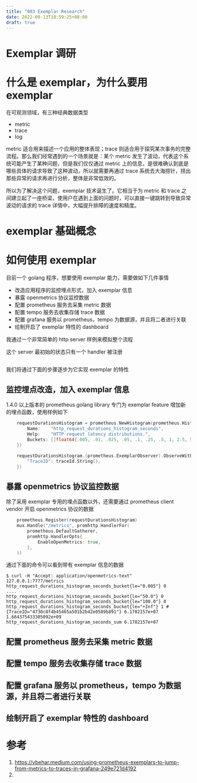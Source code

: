 ```yaml
---
title: "003 Exemplar Research"
date: 2022-09-13T18:59:25+08:00
draft: true
---
```


# Exemplar 调研

# 什么是 exemplar，为什么要用 exemplar

在可观测领域，有三种经典数据类型

- metric
- trace
- log

metric 适合用来描述一个应用的整体表现；trace 则适合用于探究某次事务的完整流程。那么我们经常遇到的一个场景就是：某个 metric 发生了波动，代表这个系统可能产生了某种问题，但是我们仅仅通过 metric 上的信息，是很难确认到底是哪些具体的请求导致了这种波动，所以就需要再通过 trace 系统去大海捞针，捞出那些异常的请求再进行分析，整体是非常低效的。

所以为了解决这个问题，exemplar 技术诞生了。它相当于为 metric 和 trace 之间建立起了一座桥梁，使用户在遇到上面的问题时，可以直接一键跳转到导致异常波动的请求的 trace 详情中，大幅提升排障的速度和精度。

# exemplar 基础概念

# 如何使用 exemplar

目前一个 golang 程序，想要使用 exemplar 能力，需要做如下几件事情

- 改造应用程序的监控埋点形式，加入 exemplar 信息
- 暴露 openmetrics 协议监控数据 
- 配置 prometheus 服务去采集 metric 数据
- 配置 tempo 服务去收集存储 trace 数据
- 配置 grafana 服务以 prometheus，tempo 为数据源，并且将二者进行关联
- 绘制开启了 exemplar 特性的 dashboard

我通过一个非常简单的 http server 样例来模拟整个流程

这个 server 最初始的状态只有一个 handler 被注册

```go

```

我们将通过下面的步骤逐步为它实现 exemplar 的特性

## 监控埋点改造，加入 exemplar 信息

1.4.0 以上版本的 prometheus golang library 专门为 exemplar feature 增加新的埋点函数，使用样例如下

```go
	requestDurationsHistogram = prometheus.NewHistogram(prometheus.HistogramOpts{
		Name:    "http_request_durations_histogram_seconds",
		Help:    "HTTP request latency distributions.",
		Buckets: []float64{.005, .01, .025, .05, .1, .25, .5, 1, 2.5, 5, 10, 25, 50, 100},
	})

    requestDurationsHistogram.(prometheus.ExemplarObserver).ObserveWithExemplar(float64(time.Since(starttime)), prometheus.Labels{
        "TraceID": traceId.String(),
    })

```

## 暴露 openmetrics 协议监控数据 

除了采用 exemplar 专用的埋点函数以外，还需要通过 prometheus client vendor 开启 openmetrics 协议的数据

```go
	prometheus.Register(requestDurationsHistogram)
	mux.Handle("/metrics", promhttp.HandlerFor(
		prometheus.DefaultGatherer,
		promhttp.HandlerOpts{
			EnableOpenMetrics: true,
		},
	))
```

通过下面的命令可以看到带有 exemplar 信息的数据
```
$ curl -H "Accept: application/openmetrics-text" 127.0.0.1:7777/metrics
http_request_durations_histogram_seconds_bucket{le="0.005"} 0
....
http_request_durations_histogram_seconds_bucket{le="50.0"} 0
http_request_durations_histogram_seconds_bucket{le="100.0"} 0
http_request_durations_histogram_seconds_bucket{le="+Inf"} 1 # {TraceID="4730c8f4b45465a501b2b42e0589b891"} 6.1782157e+07 1.664375433305092e+09
http_request_durations_histogram_seconds_sum 6.1782157e+07
```

## 配置 prometheus 服务去采集 metric 数据

## 配置 tempo 服务去收集存储 trace 数据

## 配置 grafana 服务以 prometheus，tempo 为数据源，并且将二者进行关联

## 绘制开启了 exemplar 特性的 dashboard

# 参考
1. https://vbehar.medium.com/using-prometheus-exemplars-to-jump-from-metrics-to-traces-in-grafana-249e721d4192
2. 